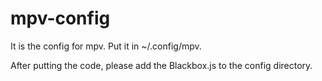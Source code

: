 # mpv-config
It is the config for mpv. Put it in ~/.config/mpv.

After putting the code, please add the Blackbox.js to the config directory.

